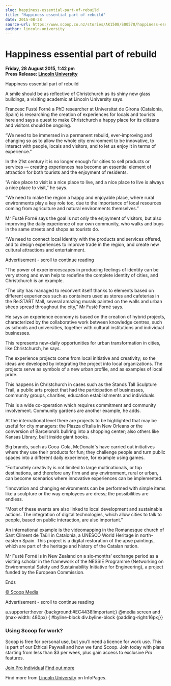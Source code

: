 ```yaml
---
slug: happiness-essential-part-of-rebuild
title: "Happiness essential part of rebuild"
date: 2015-08-28
source-url: https://www.scoop.co.nz/stories/AK1508/S00570/happiness-essential-part-of-rebuild.htm
author: lincoln-university
---
```

Happiness essential part of rebuild
===================================

**Friday, 28 August 2015, 1:42 pm**  
**Press Release: [Lincoln University](https://info.scoop.co.nz/Lincoln_University)**

Happiness essential part of rebuild

A smile should be as reflective of Christchurch as its shiny new glass buildings, a visiting academic at Lincoln University says.

Francesc Fusté Forné a PhD researcher at Universitat de Girona (Catalonia, Spain) is researching the creation of experiences for locals and tourists here and says a quest to make Christchurch a happy place for its citizens and visitors should be ongoing.

“We need to be immersed in a permanent rebuild, ever-improving and changing so as to allow the whole city environment to be innovative, to interact with people, locals and visitors, and to let us enjoy it in terms of experience.”

In the 21st century it is no longer enough for cities to sell products or services — creating experiences has become an essential element of attraction for both tourists and the enjoyment of residents.

“A nice place to visit is a nice place to live, and a nice place to live is always a nice place to visit,” he says.

“We need to make the region a happy and enjoyable place, where rural environments play a key role too, due to the importance of local resources coming from agriculture and natural environments themselves.”

Mr Fusté Forné says the goal is not only the enjoyment of visitors, but also improving the daily experience of our own community, who walks and buys in the same streets and shops as tourists do.

“We need to connect local identity with the products and services offered, and to design experiences to improve trade in the region, and create new cultural attractions and entertainment.

Advertisement - scroll to continue reading





“The power of experiencescapes in producing feelings of identity can be very strong and even help to redefine the complete identity of cities, and Christchurch is an example.

“The city has managed to reconvert itself thanks to elements based on different experiences such as containers used as stores and cafeterias in the Re:START Mall, several amazing murals painted on the walls and urban sheep spread throughout the city,” Mr Fusté Forné says.

He says an experience economy is based on the creation of hybrid projects, characterized by the collaborative work between knowledge centres, such as schools and universities, together with cultural institutions and individual businesses.

This represents new-daily opportunities for urban transformation in cities, like Christchurch, he says.

The experience projects come from local initiative and creativity; so the ideas are developed by integrating the project into local organizations. The projects serve as symbols of a new urban profile, and as examples of local pride.

This happens in Christchurch in cases such as the Stands Tall Sculpture Trail, a public arts project that had the participation of businesses, community groups, charities, education establishments and individuals.

This is a wide co-operation which requires commitment and community involvement. Community gardens are another example, he adds.

At the international level there are projects to be highlighted that may be useful for city managers: the Piazza d’Italia in New Orleans or the conversion of Barcelona’s bullring into a shopping center; also others like Kansas Library, built inside giant books.

Big brands, such as Coca-Cola, McDonald's have carried out initiatives where they use their products for fun; they challenge people and turn public spaces into a different daily experience, for example using games.

“Fortunately creativity is not limited to large multinationals, or top destinations, and therefore any firm and any environment, rural or urban, can become scenarios where innovative experiences can be implemented.

“Innovation and changing environments can be performed with simple items like a sculpture or the way employees are dress; the possibilities are endless.

“Most of these events are also linked to local development and sustainable actions. The integration of digital technologies, which allow cities to talk to people, based on public interaction, are also important.”

An international example is the videomapping in the Romanesque church of Sant Climent de Taüll in Catalonia, a UNESCO World Heritage in north-eastern Spain. This project is a digital restoration of the apse paintings, which are part of the heritage and history of the Catalan nation.

Mr Fusté Forné is in New Zealand on a six-months’ exchange period as a visiting scholar in the framework of the NESSIE Programme (Networking on Environmental Safety and Sustainability Initiative for Engineering), a project funded by the European Commission.

Ends

[© Scoop Media](http://www.scoop.co.nz/about/terms.html)  

Advertisement - scroll to continue reading



a.supporter:hover {background:#EC4438!important;} @media screen and (max-width: 480px) { #byline-block div.byline-block {padding-right:16px;}}

### Using Scoop for work?

Scoop is free for personal use, but you’ll need a licence for work use. This is part of our Ethical Paywall and how we fund Scoop. Join today with plans starting from less than $3 per week, plus gain access to exclusive _Pro_ features.  
  
[Join Pro Individual](https://pro.scoop.co.nz/Individual/?from=ProIn24) [Find out more](https://pro.scoop.co.nz/using-scoop-for-work/?from=ProIn24)

Find more from [Lincoln University](https://info.scoop.co.nz/Lincoln_University) on InfoPages.